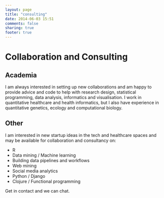 ```yaml
---
layout: page
title: "consulting"
date: 2014-06-03 15:51
comments: false
sharing: true
footer: true
---
```


# Collaboration and Consulting

## Academia

I am always interested in setting up new collaborations and am happy to provide advice and code to help with research design, statistical programming, data analysis, informatics and visualisation.  I work in quantitative healthcare and health informatics, but I also have experience in quantitative genetics, ecology and computational biology.

## Other

I am interested in new startup ideas in the tech and healthcare spaces and may be available for collaboration and consultancy on:

* R
* Data mining / Machine learning
* Building data pipelines and workflows
* Web mining
* Social media analytics
* Python / Django
* Clojure / Functional programming

Get in contact and we can chat.



